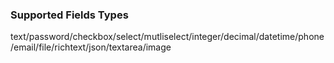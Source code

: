 ### Supported Fields Types 
text/password/checkbox/select/mutliselect/integer/decimal/datetime/phone/email/file/richtext/json/textarea/image
